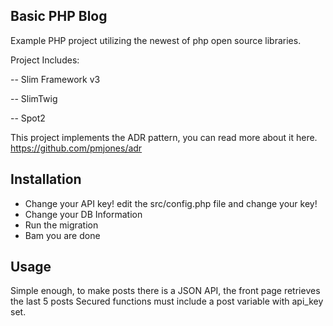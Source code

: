 Basic PHP Blog
--------------

Example PHP project utilizing the newest of php open source libraries.

Project Includes:

-- Slim Framework v3

-- SlimTwig

-- Spot2


This project implements the ADR pattern, you can read more about it here.
https://github.com/pmjones/adr


Installation
------------
- Change your API key! edit the src/config.php file and change your key!
- Change your DB Information
- Run the migration
- Bam you are done

Usage
-----
Simple enough, to make posts there is a JSON API, the front page retrieves the last 5 posts
Secured functions must include a post variable with api_key set.